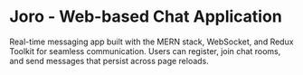 # Joro - Web-based Chat Application
Real-time messaging app built with the MERN stack, WebSocket, and Redux Toolkit for seamless communication. Users can register, join chat rooms, and send messages that persist across page reloads.
